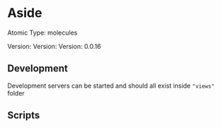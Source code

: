 # Aside

Atomic Type: molecules

Version: Version: Version: 0.0.16







## Development

Development servers can be started and should all exist inside `"views"` folder

## Scripts
